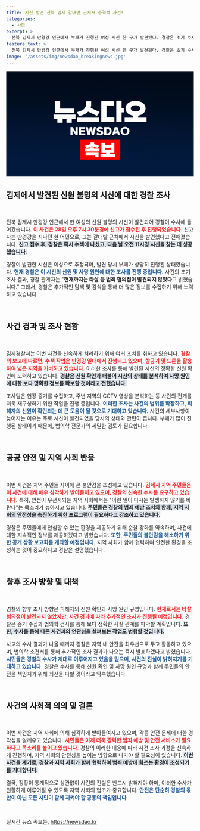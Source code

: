 ```yaml
---
title: 시신 발견 전북 김제 갈대밭 근처서 충격적 사건!
categories:
  - 사회
excerpt: >
  전북 김제시 만경강 인근에서 부패가 진행된 여성 시신 한 구가 발견됐다. 경찰은 초기 수사에서 범죄 혐의점을 찾지 못했으며, 신원 확인과 사망 원인 조사를 진행 중이다. 클릭해 상세 내용을 확인하세요!
feature_text: >
  전북 김제시 만경강 인근에서 부패가 진행된 여성 시신 한 구가 발견됐다. 경찰은 초기 수사에서 범죄 혐의점을 찾지 못했으며, 신원 확인과 사망 원인 조사를 진행 중이다. 클릭해 상세 내용을 확인하세요!
image: '/assets/img/newsdao_breakingnews.jpg'
---
```


<p><img src="/assets/img/newsdao_breakingnews.jpg" alt="flaretime 속보" /></p>

<h2 data-ke-size="size26">김제에서 발견된 신원 불명의 시신에 대한 경찰 조사</h2>

<p data-ke-size="size16">&nbsp;</p>

<p>전북 김제시 만경강 인근에서 한 여성의 신원 불명의 시신이 발견되어 경찰이 수사에 들어갔습니다. <b><span style="color: #ee2323;">이 사건은 28일 오후 7시 30분경에 신고가 접수된 후 진행되었습니다.</span></b> 신고자는 만경강을 지나던 한 어민으로, 그는 갈대밭 근처에서 시신을 발견했다고 전해졌습니다. <b><span style="background-color: #21538527;">신고 접수 후, 경찰은 즉시 수색에 나섰고, 다음 날 오전 11시경 시신을 찾는 데 성공했습니다.</span></b></p>

<p>경찰이 발견한 시신은 여성으로 추정되며, 발견 당시 부패가 상당히 진행된 상태였습니다. <b><span style="color: #1a5490;">현재 경찰은 이 시신의 신원 및 사망 원인에 대한 조사를 진행 중입니다.</span></b> 사건의 초기 조사 결과, 경찰 관계자는 "<b>현재까지는 타살 등 범죄 혐의점이 발견되지 않았다</b>고 밝혔습니다." 그래서, 경찰은 추가적인 탐색 및 감식을 통해 더 많은 정보를 수집하기 위해 노력하고 있습니다. <p data-ke-size="size16">&nbsp;</p></p>

<h2 data-ke-size="size26">사건 경과 및 조사 현황</h2>

<p data-ke-size="size16">&nbsp;</p>

<p>김제경찰서는 이번 사건을 신속하게 처리하기 위해 여러 조치를 취하고 있습니다. <b><span style="color: #ee2323;">경찰의 보고에 따르면, 수색 작업은 만경강 일대에서 진행되고 있으며, 항공기 및 드론을 활용하여 넓은 지역을 커버하고 있습니다.</span></b> 이러한 조사를 통해 발견된 시신의 정확한 신원 확인에 노력하고 있습니다. <b><span style="background-color: #21538527;">경찰은 신원 확인과 더불어 시신의 상태를 분석하여 사망 원인에 대한 보다 명확한 정보를 확보할 것이라고 전했습니다.</span></b></p>

<p>조사팀은 현장 증거를 수집하고, 주변 지역의 CCTV 영상을 분석하는 등 사건의 전개를 더욱 재구성하기 위한 작업을 진행 중입니다. <b><span style="color: #1a5490;">이러한 조사는 사건의 범위를 확장하고, 피해자의 신원이 확인되는 데 큰 도움이 될 것으로 기대하고 있습니다.</span></b> 사건의 세부사항이 늦어지는 이유는 주로 시신이 발견되었을 당시의 상태와 관련이 큽니다. 부패가 많이 진행된 상태이기 때문에, 법의학 전문가의 세밀한 검토가 필요합니다. <p data-ke-size="size16">&nbsp;</p></p>

<h2 data-ke-size="size26">공공 안전 및 지역 사회 반응</h2>

<p data-ke-size="size16">&nbsp;</p>

<p>이번 사건은 지역 주민들 사이에 큰 불안감을 조성하고 있습니다. <b><span style="color: #ee2323;">김제시 지역 주민들은 이 사건에 대해 매우 심각하게 받아들이고 있으며, 경찰의 신속한 수사를 요구하고 있습니다.</span></b> 특히, 안전이 우선시되는 지역 사회에서는 "이런 일이 다시는 발생하지 않기를 바란다"는 목소리가 높아지고 있습니다. <b><span style="background-color: #21538527;">주민들은 경찰의 범죄 예방 조치와 함께, 지역 사회의 안전성을 촉진하기 위한 프로그램이 필요하다고 강조하고 있습니다.</span></b></p>

<p>경찰은 주민들에게 안심할 수 있는 환경을 제공하기 위해 순찰 강화를 약속하며, 사건에 대한 지속적인 정보를 제공하겠다고 밝혔습니다. <b><span style="color: #1a5490;">또한, 주민들의 불안감을 해소하기 위한 공개 상황 보고회를 개최할 예정입니다.</span></b> 지역 사회가 함께 협력하여 안전한 환경을 조성하는 것이 중요하다고 경찰은 설명했습니다. <p data-ke-size="size16">&nbsp;</p></p>

<h2 data-ke-size="size26">향후 조사 방향 및 대책</h2>

<p data-ke-size="size16">&nbsp;</p>

<p>경찰의 향후 조사 방향은 피해자의 신원 확인과 사망 원인 규명입니다. <b><span style="color: #ee2323;">현재로서는 타살 혐의점이 발견되지 않았지만, 사건 경과에 따라 추가적인 조사가 진행될 예정입니다.</span></b> 경찰은 증거 수집과 법의학 검사를 통해 보다 정확한 사실 관계를 파악할 계획입니다. <b><span style="background-color: #21538527;">또한, 수사를 통해 다른 사건과의 연관성을 살펴보는 작업도 병행할 것입니다.</span></b></p>

<p>사고의 수사 결과가 나올 때까지 경찰은 지역 내 안전을 최우선으로 두고 활동하고 있으며, 법의학 소견서를 통해 추가적인 조사 결과가 나오는 즉시 발표하겠다고 밝혔습니다. <b><span style="color: #1a5490;">시민들은 경찰의 수사가 제대로 이루어지고 있음을 믿으며, 사건의 진실이 밝혀지기를 기대하고 있습니다.</span></b> 경찰은 수사를 통해 신원 확인 및 사망 원인 규명과 함께 주민들의 안전을 책임지기 위해 최선을 다할 것이라고 약속했습니다. <p data-ke-size="size16">&nbsp;</p></p>

<h2 data-ke-size="size26">사건의 사회적 의의 및 결론</h2>

<p data-ke-size="size16">&nbsp;</p>

<p>이번 사건은 지역 사회에 의해 심각하게 받아들여지고 있으며, 각종 안전 문제에 대한 경각심을 일깨우고 있습니다. <b><span style="color: #ee2323;">시민들은 이제 더욱 강력한 범죄 예방 및 안전 서비스가 필요하다고 목소리를 높이고 있습니다.</span></b> 경찰의 이러한 대응에 따라 사건 조사 과정을 신속하게 진행하며, 지역 사회의 안전성을 높이는 방향으로 나가야 할 필요성이 있습니다. <b><span style="background-color: #21538527;">이번 사건을 계기로, 경찰과 지역 사회가 함께 협력하여 범죄 예방에 힘쓰는 환경이 조성되기를 기대합니다.</span></b></p>

<p>결국, 정황이 통계적으로 상관없이 사건의 진실은 반드시 밝혀져야 하며, 이러한 수사가 원활하게 이루어질 수 있도록 지역 사회의 협조가 중요합니다. <b><span style="color: #1a5490;">안전은 단순히 경찰의 몫만이 아닌 모든 시민이 함께 지켜야 할 공동의 책임입니다.</span></b> </p>

<p data-ke-size="size16">&nbsp;</p>
실시간 뉴스 속보는, <a href="https://newsdao.kr" rel="dofollow">https://newsdao.kr</a>


